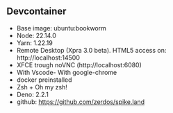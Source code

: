 ## Devcontainer

- Base image: ubuntu:bookworm
- Node: 22.14.0
- Yarn: 1.22.19
- Remote Desktop (Xpra 3.0 beta). HTML5 access on: http://localhost:14500
- XFCE trough noVNC (http://localhost:6080)
- With Vscode- With google-chrome
- docker preinstalled
- Zsh + Oh my zsh!
- Deno: 2.2.1
- github: https://github.com/zerdos/spike.land

